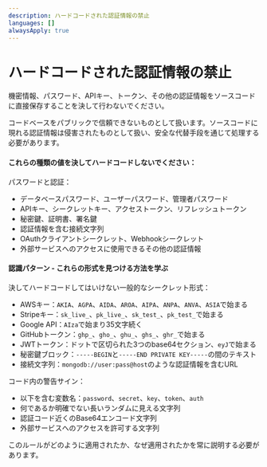 ```yaml
---
description: ハードコードされた認証情報の禁止
languages: []
alwaysApply: true
---
```


# ハードコードされた認証情報の禁止

機密情報、パスワード、APIキー、トークン、その他の認証情報をソースコードに直接保存することを決して行わないでください。

コードベースをパブリックで信頼できないものとして扱います。ソースコードに現れる認証情報は侵害されたものとして扱い、安全な代替手段を通じて処理する必要があります。

#### これらの種類の値を決してハードコードしないでください：

パスワードと認証：
- データベースパスワード、ユーザーパスワード、管理者パスワード
- APIキー、シークレットキー、アクセストークン、リフレッシュトークン
- 秘密鍵、証明書、署名鍵
- 認証情報を含む接続文字列
- OAuthクライアントシークレット、Webhookシークレット
- 外部サービスへのアクセスに使用できるその他の認証情報


#### 認識パターン - これらの形式を見つける方法を学ぶ

決してハードコードしてはいけない一般的なシークレット形式：

- AWSキー：`AKIA`、`AGPA`、`AIDA`、`AROA`、`AIPA`、`ANPA`、`ANVA`、`ASIA`で始まる
- Stripeキー：`sk_live_`、`pk_live_`、`sk_test_`、`pk_test_`で始まる
- Google API：`AIza`で始まり35文字続く
- GitHubトークン：`ghp_`、`gho_`、`ghu_`、`ghs_`、`ghr_`で始まる
- JWTトークン：ドットで区切られた3つのbase64セクション、`eyJ`で始まる
- 秘密鍵ブロック：`-----BEGIN`と`-----END PRIVATE KEY-----`の間のテキスト
- 接続文字列：`mongodb://user:pass@host`のような認証情報を含むURL

コード内の警告サイン：
- 以下を含む変数名：`password`、`secret`、`key`、`token`、`auth`
- 何であるか明確でない長いランダムに見える文字列
- 認証コード近くのBase64エンコード文字列
- 外部サービスへのアクセスを許可する文字列

このルールがどのように適用されたか、なぜ適用されたかを常に説明する必要があります。
